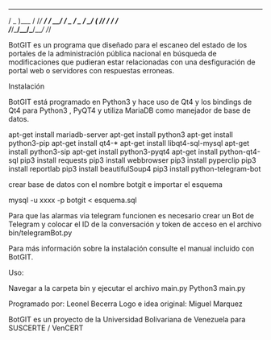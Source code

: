    ___       __  _______________
  / _ )___  / /_/ ___/  _/_  __/
 / _  / _ \/ __/ (_ // /  / /   
/____/\___/\__/\___/___/ /_/   

BotGIT es un programa que diseñado para el escaneo del estado de los portales de la administración pública nacional en búsqueda de modificaciones que pudieran estar relacionadas con una desfiguración de portal web o servidores con respuestas erroneas.

Instalación

BotGIT está programado en Python3 y hace uso de Qt4 y los bindings de Qt4 para Python3 , PyQT4 y utiliza MariaDB como manejador de base de datos.

apt-get install mariadb-server
apt-get install python3
apt-get install python3-pip
apt-get install qt4-*
apt-get install libqt4-sql-mysql
apt-get install python3-sip
apt-get install python3-pyqt4
apt-get install python-qt4-sql
pip3 install requests
pip3 install webbrowser
pip3 install pyperclip
pip3 install reportlab
pip3 install beautifulSoup4
pip3 install python-telegram-bot

crear base de datos con el nombre botgit e importar el esquema

mysql -u xxxx -p botgit < esquema.sql

Para que las alarmas via telegram funcionen es necesario crear un Bot de Telegram y colocar el ID de la conversación y token de acceso en el archivo bin/telegramBot.py

Para más información sobre la instalación consulte el manual incluido con BotGIT.

Uso:

Navegar a la carpeta bin y ejecutar el archivo main.py
Python3 main.py

Programado por: Leonel Becerra
Logo e idea original: Miguel Marquez

BotGIT es un proyecto de la Universidad Bolivariana de Venezuela para SUSCERTE / VenCERT
